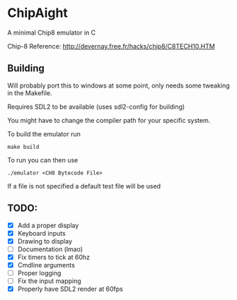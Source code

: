 
# ChipAight

A minimal Chip8 emulator in C

Chip-8 Reference: http://devernay.free.fr/hacks/chip8/C8TECH10.HTM

## Building

Will probably port this to windows at some point, only needs some tweaking in the Makefile.

Requires SDL2 to be available (uses sdl2-config for building)

You might have to change the compiler path for your specific system.

To build the emulator run 

```
make build
```

To run you can then use
```
./emulator <CH8 Bytecode File>
```
If a file is not specified a default test file will be used

## TODO:
 - [x] Add a proper display
 - [x] Keyboard inputs
 - [x] Drawing to display
 - [ ] Documentation (lmao)
 - [x] Fix timers to tick at 60hz
 - [x] Cmdline arguments
 - [ ] Proper logging
 - [ ] Fix the input mapping
 - [x] Properly have SDL2 render at 60fps
